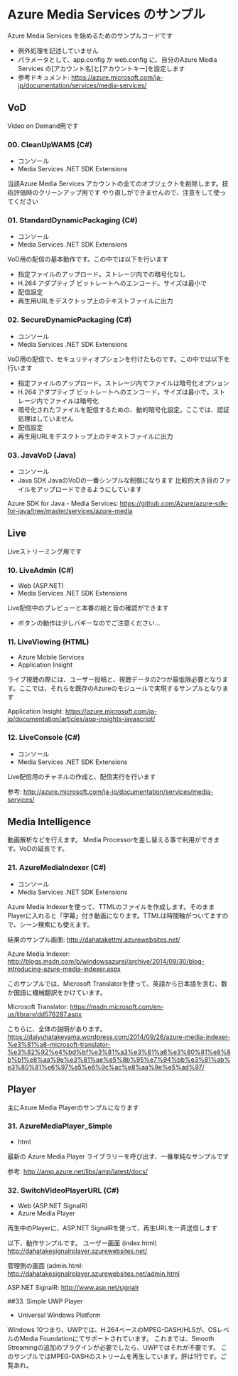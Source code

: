 # Azure Media Services のサンプル
Azure Media Services を始めるためのサンプルコードです

- 例外処理を記述していません
- パラメータとして、app.config か web.config に、自分のAzure Media Services の[アカウント名]と[アカウントキー]を設定します
- 参考ドキュメント:
https://azure.microsoft.com/ja-jp/documentation/services/media-services/

## VoD
Video on Demand用です

### 00. CleanUpWAMS (C#)
- コンソール
- Media Services .NET SDK Extensions

当該Azure Media Services アカウントの全てのオブジェクトを削除します。技術評価時のクリーンアップ用です
やり直しができませんので、注意をして使ってください

### 01. StandardDynamicPackaging (C#)
- コンソール
- Media Services .NET SDK Extensions


VoD用の配信の基本動作です。この中では以下を行います
- 指定ファイルのアップロード。ストレージ内での暗号化なし
- H.264 アダプティブ ビットレートへのエンコード。サイズは最小で
- 配信設定
- 再生用URLをデスクトップ上のテキストファイルに出力

### 02. SecureDynamicPackaging (C#)
- コンソール
- Media Services .NET SDK Extensions

VoD用の配信で、セキュリティオプションを付けたものです。この中では以下を行います
- 指定ファイルのアップロード。ストレージ内でファイルは暗号化オプション
- H.264 アダプティブ ビットレートへのエンコード。サイズは最小で。ストレージ内でファイルは暗号化
- 暗号化されたファイルを配信するための、動的暗号化設定。ここでは、認証処理はしていません
- 配信設定
- 再生用URLをデスクトップ上のテキストファイルに出力

### 03. JavaVoD (Java)
- コンソール
- Java SDK
JavaのVoDの一番シンプルな制御になります
比較的大き目のファイルをアップロードできるようにしています

Azure SDK for Java - Media Services:
https://github.com/Azure/azure-sdk-for-java/tree/master/services/azure-media

## Live
Liveストリーミング用です

### 10. LiveAdmin (C#)
- Web (ASP.NET)
- Media Services .NET SDK Extensions

Live配信中のプレビューと本番の絵と音の確認ができます
- ボタンの動作は少しバギーなのでご注意ください...

### 11. LiveViewing (HTML)
- Azure Mobile Services
- Application Insight

ライブ視聴の際には、ユーザー投稿と、視聴データの2つが最低限必要となります。ここでは、それらを既存のAzureのモジュールで実現するサンプルとなります

Application Insight:
https://azure.microsoft.com/ja-jp/documentation/articles/app-insights-javascript/

### 12. LiveConsole (C#)
- コンソール
- Media Services .NET SDK Extensions

Live配信用のチャネルの作成と、配信実行を行います

参考: http://azure.microsoft.com/ja-jp/documentation/services/media-services/

## Media Intelligence
動画解析などを行えます。
Media Processorを差し替える事で利用ができます。VoDの延長です。

### 21. AzureMediaIndexer (C#)
- コンソール
- Media Services .NET SDK Extensions

Azure Media Indexerを使って、TTMLのファイルを作成します。そのままPlayerに入れると「字幕」付き動画になります。TTMLは時間軸がついてますので、シーン検索にも使えます。

結果のサンプル画面:
http://dahatakettml.azurewebsites.net/


Azure Media Indexer:
http://blogs.msdn.com/b/windowsazurej/archive/2014/09/30/blog-introducing-azure-media-indexer.aspx

このサンプルでは、Microsoft Translatorを使って、英語から日本語を含む、数か国語に機械翻訳をかけています。

Microsoft Translator:
https://msdn.microsoft.com/en-us/library/dd576287.aspx

こちらに、全体の説明があります。
https://daiyuhatakeyama.wordpress.com/2014/09/26/azure-media-indexer-%e3%81%a8-microsoft-translator-%e3%82%92%e4%bd%bf%e3%81%a3%e3%81%a6%e3%80%81%e8%8b%b1%e8%aa%9e%e3%81%ae%e5%8b%95%e7%94%bb%e3%81%ab%e3%80%81%e6%97%a5%e6%9c%ac%e8%aa%9e%e5%ad%97/

## Player
主にAzure Media Playerのサンプルになります

### 31. AzureMediaPlayer_Simple
- html

最新の Azure Media Player ライブラリーを呼び出す、一番単純なサンプルです

参考: http://amp.azure.net/libs/amp/latest/docs/

### 32. SwitchVideoPlayerURL (C#)
- Web (ASP.NET SignalR)
- Azure Media Player

再生中のPlayerに、ASP.NET SignalRを使って、再生URLを一斉送信します

以下、動作サンプルです。
ユーザー画面 (index.html) 
http://dahatakesignalrplayer.azurewebsites.net/
 
管理側の画面 (admin.html: 
http://dahatakesignalrplayer.azurewebsites.net/admin.html

ASP.NET SignalR:
http://www.asp.net/signalr


##33. Simple UWP Player
- Universal Windows Platform

Windows 10つまり、UWPでは、H.264ベースのMPEG-DASH/HLSが、OSレベルのMedia Foundationにてサポートされています。
これまでは、Smooth Streamingの追加のプラグインが必要でしたら、UWPではそれが不要です。
このサンプルではMPEG-DASHのストリームを再生しています。肝は1行です。ご覧あれ。




